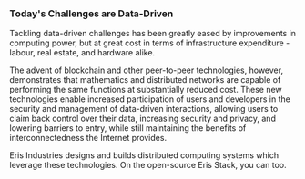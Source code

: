 ### Today's Challenges are Data-Driven

Tackling data-driven challenges has been greatly eased by improvements in computing power, but at great cost in terms of infrastructure expenditure - labour, real estate, and hardware alike. 

The advent of blockchain and other peer-to-peer technologies, however, demonstrates that mathematics and distributed networks are capable of performing the same functions at substantially reduced cost. These new technologies enable increased participation of users and developers in the security and management of data-driven interactions, allowing users to claim back control over their data, increasing security and privacy, and lowering barriers to entry, while still maintaining the benefits of interconnectedness the Internet provides.

Eris Industries designs and builds distributed computing systems which leverage these technologies. On the open-source Eris Stack, you can too.
